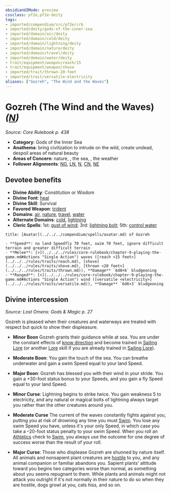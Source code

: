 ```yaml
---
obsidianUIMode: preview
cssclass: pf2e,pf2e-deity
tags:
- imported/compendium/src/pf2e/crb
- imported/deity/gods-of-the-inner-sea
- imported/domain/air/deity
- imported/domain/cold/deity
- imported/domain/lightning/deity
- imported/domain/nature/deity
- imported/domain/travel/deity
- imported/domain/water/deity
- trait/equipment/weapon/reach/15
- trait/equipment/weapon/shove
- imported/trait/thrown-20-feet
- imported/trait/versatile-electricity
aliases: ["Gozreh", "The Wind and the Waves"]
---
```

# Gozreh (The Wind and the Waves) *([N](neutral-b1.md))*  
*Source: Core Rulebook p. 438*  

- **Category**: Gods of the Inner Sea
- **Anathema**: bring civilization to intrude on the wild, create undead, despoil areas of natural beauty
- **Areas of Concern**: nature, , the sea, , the weather
- **Follower Alignments**: [NG](neutral-good-b1.md), [LN](lawful-neutral-b1.md), [N](neutral-b1.md), [CN](chaotic-neutral-b1.md), [NE](neutral-evil-b1.md)

## Devotee benefits

- **Divine Ability**: Constitution or Wisdom
- **Divine Font**: [heal](../../spells/heal.md)
- **Divine Skill**: Survival
- **Favored Weapon**: [trident](../../equipment/items/trident.md)
- **Domains**: [air](../domains.md#Air), [nature](../domains.md#Nature), [travel](../domains.md#Travel), [water](../domains.md#Water)
- **Alternate Domains**: [cold](../domains.md#Cold), [lightning](../domains.md#Lightning)
- **Cleric Spells**: 1st: [gust of wind](../../spells/gust-of-wind.md); 3rd: [lightning bolt](../../spells/lightning-bolt.md); 5th: [control water](../../spells/control-water.md)

```ad-embed-avatar
title: [Avatar](../../../compendium/spells/avatar.md) of Gozreh

- **Speed**: no land Speedfly 70 feet, swim 70 feet, ignore difficult terrain and greater difficult terrain
- **Melee**: [>](../../../rules/core-rulebook/chapter-9-playing-the-game.md#Actions "Single Action") waves ([reach <15 feet>](../../../rules/traits/reach.md), [shove](../../../rules/traits/shove.md), [thrown <20 feet>](../../../rules/traits/thrown.md)), **Damage** `6d8+6` bludgeoning
- **Ranged**: [>](../../../rules/core-rulebook/chapter-9-playing-the-game.md#Actions "Single Action") wind ([versatile <electricity>](../../../rules/traits/versatile.md)), **Damage** `6d6+3` bludgeoning
```

## Divine intercession
*Source: Lost Omens: Gods & Magic p. 27*

Gozreh is pleased when their creatures and waterways are treated with respect but quick to show their displeasure.

- **Minor Boon** Gozreh grants their guidance while at sea. You are under the constant effects of [know direction](../../spells/know-direction.md) and become trained in [Sailing Lore](../../skills.md#Lore) (or another [Lore](../../skills.md#Lore) skill if you are already trained in [Sailing Lore](../../skills.md#Lore)).
- **Moderate Boon**: You gain the touch of the sea. You can breathe underwater and gain a swim Speed equal to your land Speed.
- **Major Boon**: Gozreh has blessed you with their wind in your stride. You gain a +30-foot status bonus to your Speeds, and you gain a fly Speed equal to your land Speed.

- **Minor Curse**: Lightning begins to strike twice. You gain weakness 5 to electricity, and any natural or magical bolts of lightning always target you rather than the other creatures around you.
- **Moderate Curse** The current of the waves constantly fights against you, putting you at risk of drowning any time you must [Swim](swim.md). You lose any swim Speed you have, unless it's your only Speed, in which case you take a –20-foot status penalty to your swim Speed. When you roll an [Athletics](../../skills.md#Athletics) check to [Swim](swim.md), you always use the outcome for one degree of success worse than the result of your roll.
- **Major Curse**: Those who displease Gozreh are shunned by nature itself. All animals and nonsapient plant creatures are [hostile](conditions.md#Hostile) to you, and any animal companion or familiar abandons you. Sapient plants' attitude toward you begins two categories worse than normal, as something about you seems repugnant to them. While plants and animals might not attack you outright if it's not normally in their nature to do so when they are hostile, dogs growl at you, cats hiss, and so on.
